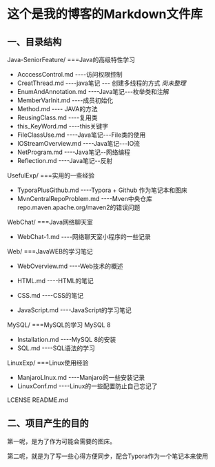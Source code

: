 # 这个是我的博客的Markdown文件库
 ## 一、目录结构

Java-SeniorFeature/      ===Java的高级特性学习

+ AcccessControl.md             ----访问权限控制
+ CreatThread.md                  ----java笔记 --- 创建多线程的方式      *尚未整理*
+ EnumAndAnnotation.md   ----Java笔记---枚举类和注解
+ MemberVarInit.md              ----成员初始化
+ Method.md                           ---- JAVA的方法
+ ReusingClass.md                  ----复用类
+ this_KeyWord.md                 ----this关键字
+ FileClassUse.md                   ----Java笔记---File类的使用
+ IOStreamOverview.md        ----Java笔记---IO流
+ NetProgram.md                    ----Java笔记--网络编程
+ Reflection.md                        ----Java笔记--反射

UsefulExp/                ===实用的一些经验

+ TyporaPlusGithub.md          ----Typora + Github 作为笔记本和图床
+ MvnCentralRepoProblem.md   ----Mven中央仓库repo.maven.apache.org/maven2的错误问题

WebChat/               ===Java网络聊天室

+ WebChat-1.md                       ----网络聊天室小程序的一些记录

Web/	                   ===JavaWEB的学习笔记 

+ WebOverview.md                  ----Web技术的概述

+ HTML.md                                ----HTML的笔记

+ CSS.md                                    ----CSS的笔记

+ JavaScript.md                         ----JavaScript的学习笔记

MySQL/                  ===MySQL的学习  MySQL 8

+ Installation.md                       ----MySQL 8的安装
+ SQL.md                                    ----SQL语法的学习

LinuxExp/              ===Linux使用经验

+ ManjaroLInux.md                  ----Manjaro的一些安装记录
+ LinuxConf.md                         ----Linux的一些配置防止自己忘记了

LCENSE
README.md

## 二、项目产生的目的

第一呢，是为了作为可能会需要的图床。

第二呢，就是为了写一些心得方便同步，配合Typora作为一个笔记本来使用

  